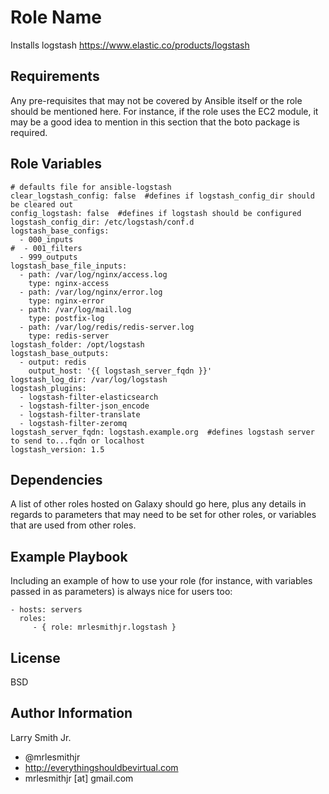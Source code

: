 Role Name
=========

Installs logstash https://www.elastic.co/products/logstash

Requirements
------------

Any pre-requisites that may not be covered by Ansible itself or the role should be mentioned here. For instance, if the role uses the EC2 module, it may be a good idea to mention in this section that the boto package is required.

Role Variables
--------------

````
# defaults file for ansible-logstash
clear_logstash_config: false  #defines if logstash_config_dir should be cleared out
config_logstash: false  #defines if logstash should be configured
logstash_config_dir: /etc/logstash/conf.d
logstash_base_configs:
  - 000_inputs
#  - 001_filters
  - 999_outputs
logstash_base_file_inputs:
  - path: /var/log/nginx/access.log
    type: nginx-access
  - path: /var/log/nginx/error.log
    type: nginx-error
  - path: /var/log/mail.log
    type: postfix-log
  - path: /var/log/redis/redis-server.log
    type: redis-server
logstash_folder: /opt/logstash
logstash_base_outputs:
  - output: redis
    output_host: '{{ logstash_server_fqdn }}'
logstash_log_dir: /var/log/logstash
logstash_plugins:
  - logstash-filter-elasticsearch
  - logstash-filter-json_encode
  - logstash-filter-translate
  - logstash-filter-zeromq
logstash_server_fqdn: logstash.example.org  #defines logstash server to send to...fqdn or localhost
logstash_version: 1.5
````

Dependencies
------------

A list of other roles hosted on Galaxy should go here, plus any details in regards to parameters that may need to be set for other roles, or variables that are used from other roles.

Example Playbook
----------------

Including an example of how to use your role (for instance, with variables passed in as parameters) is always nice for users too:

    - hosts: servers
      roles:
         - { role: mrlesmithjr.logstash }

License
-------

BSD

Author Information
------------------

Larry Smith Jr.
- @mrlesmithjr
- http://everythingshouldbevirtual.com
- mrlesmithjr [at] gmail.com
